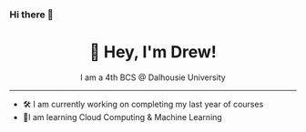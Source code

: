 ### Hi there 👋
<h1 align="center">👋 Hey, I'm Drew! </h1>

<p align="center">I am a 4th BCS @ Dalhousie University</p>

<hr>

- 🛠 I am currently working on completing my last year of courses 
- 🌱I am learning Cloud Computing & Machine Learning 
<!--
**acooperdh/acooperdh** is a ✨ _special_ ✨ repository because its `README.md` (this file) appears on your GitHub profile.

Here are some ideas to get you started:

- 🔭 I’m currently working on ...
- 🌱 I’m currently learning ...
- 👯 I’m looking to collaborate on ...
- 🤔 I’m looking for help with ...
- 💬 Ask me about ...
- 📫 How to reach me: ...
- 😄 Pronouns: ...
- ⚡ Fun fact: ...
-->
